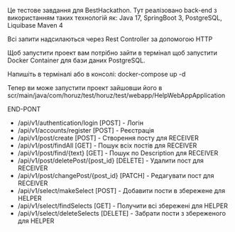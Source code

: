 Це тестове завдання для BestHackathon. Тут реалізовано back-end
з використанням таких технологій як: Java 17, SpringBoot 3, PostgreSQL, Liquibase Maven 4

Всі запити надсилаються через Rest Controller за допомогою HTTP

Щоб запустити проект вам потрібно зайти в термінал щоб запустити Docker Container для бази
даних PostgreSQL. 

Напишіть в терміналі або в консолі: docker-compose up -d

Тепер ви може запустити проект зайшовши його в scr/main/java/com/horuz/test/horuz/test/webapp/HelpWebAppApplication

END-PONT

- /api/v1/authentication/login [POST] - Логін
- /api/v1/accounts/register [POST] - Реєстрація
- /api/v1/post/create [POST] - Створення посту для RECEIVER
- /api/v1/post/findAll [GET] - Пошук всіх постів для RECEIVER
- /api/v1/post/find/{text} [GET] - Пошук по Description для RECEIVER
- /api/v1/post/deletePost/{post_id} [DELETE] - Удалити пост для RECEIVER
- /api/v1/post/changePost/{post_id} [PATCH] - Редагувати пост для RECEIVER
- /api/v1/select/makeSelect [POST] - Добавити пости в збережене для HELPER
- /api/v1/select/findSelects [GET] - Получити всі збережені для HELPER
- /api/v1/select/deleteSelects [DELETE] - Забрати пости з збереженого для HELPER
